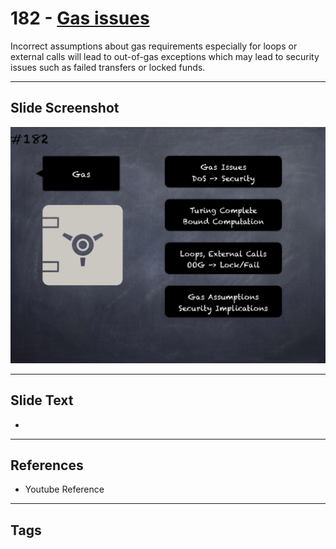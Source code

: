 # 182 - [Gas issues](Gas%20issues.md)
Incorrect assumptions about gas requirements especially for loops or external calls will lead to out-of-gas exceptions which may lead to security issues such as failed transfers or locked funds.
___
## Slide Screenshot
![0182.png](../../images/pitfalls_and_best_practices201/182.png)
___
## Slide Text
- 
___
## References
- Youtube Reference
___
## Tags
